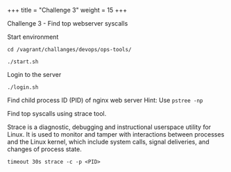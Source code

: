 +++
title = "Challenge 3"
weight = 15
+++

Challenge 3 - Find top webserver syscalls


Start environment


```
cd /vagrant/challanges/devops/ops-tools/
```


```
./start.sh
```

Login to the server

```
./login.sh
```


Find child process ID (PID) of nginx web server
Hint: Use `pstree -np`

Find top syscalls using strace tool.

Strace is a diagnostic, debugging and instructional userspace utility for Linux. It is used to monitor and tamper with interactions between processes and the Linux kernel, which include system calls, signal deliveries, and changes of process state.

```timeout 30s strace -c -p <PID>```
